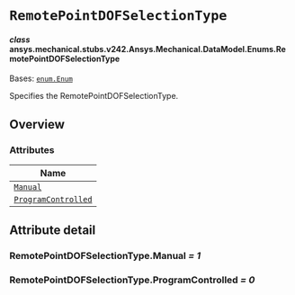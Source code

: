 # `RemotePointDOFSelectionType`



#### *class* ansys.mechanical.stubs.v242.Ansys.Mechanical.DataModel.Enums.RemotePointDOFSelectionType

Bases: [`enum.Enum`](https://docs.python.org/3/library/enum.html#enum.Enum)

Specifies the RemotePointDOFSelectionType.

<!-- !! processed by numpydoc !! -->

<a id="overview"></a>

## Overview

### Attributes

| Name |
| ----------------------------------------------------------------------- |
| [`Manual`](#RemotePointDOFSelectionType.Manual) |
| [`ProgramControlled`](#RemotePointDOFSelectionType.ProgramControlled) |

<a id="attribute-detail"></a>

## Attribute detail

<a id="RemotePointDOFSelectionType.Manual"></a>

### RemotePointDOFSelectionType.Manual *= 1*

<a id="RemotePointDOFSelectionType.ProgramControlled"></a>

### RemotePointDOFSelectionType.ProgramControlled *= 0*


